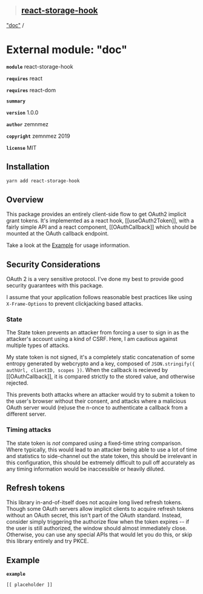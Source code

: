 > ## [react-storage-hook](../README.md)

["doc"](_doc_.md) /

# External module: "doc"

**`module`** react-storage-hook

**`requires`** react

**`requires`** react-dom

**`summary`** 

**`version`** 1.0.0

**`author`** zemnmez

**`copyright`** zemnmez 2019

**`license`** MIT
## Installation

```bash
yarn add react-storage-hook
```
## Overview
This package provides an entirely client-side flow to get OAuth2 implicit grant tokens.
It's implemented as a react hook, [[useOAuth2Token]], with a fairly simple API
and a react component, [[OAuthCallback]] which should be mounted at the
OAuth callback endpoint.

Take a look at the [Example](#example) for usage information.

## Security Considerations
OAuth 2 is a very sensitive protocol. I've done my best to provide good security
guarantees with this package.

I assume that your application follows reasonable best practices like using `X-Frame-Options`
to prevent clickjacking based attacks.

### State
The State token prevents an attacker from forcing a user to sign in as the attacker's
account using a kind of CSRF. Here, I am cautious against multiple types of attacks.

My state token is not signed, it's a completely static concatenation of some entropy
generated by webcrypto and a key, composed of `JSON.stringify({ authUrl, clientID, scopes })`.
When the callback is recieved by [[OAuthCallback]], it is compared strictly
to the stored value, and otherwise rejected.

This prevents both attacks where an attacker would try to submit a token to the user's
browser without their consent, and attacks where a malicious OAuth server would
(re)use the n-once to authenticate a callback from a different server.

### Timing attacks

The state token is *not* compared using a fixed-time string comparison.
Where typically, this would lead to an attacker being able to use a lot of time
and statistics to side-channel out the state token, this
should be irrelevant in this configuration, this should be extremely difficult
to pull off accurately as any timing information would be inaccessible or heavily
diluted.

## Refresh tokens
This library in-and-of-itself does not acquire long lived refresh tokens. Though
some OAuth servers allow implicit clients to acquire refresh tokens without an
OAuth secret, this isn't part of the OAuth standard. Instead, consider
simply triggering the authorize flow when the token expires -- if the user
is still authorized, the window should almost immediately close. Otherwise,
you can use any special APIs that would let you do this, or skip this library
entirely and try PKCE.
## Example

**`example`** 

```javascript
[[ placeholder ]]
```